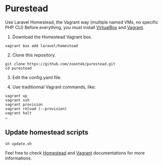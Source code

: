 # Purestead

Use Laravel Homestead, the Vagrant way (multiple named VMs, no specific PHP CLI)
Before everything, you must install [VirtualBox](https://www.virtualbox.org/) and [Vagrant](https://www.vagrantup.com/).

1) Download the Homestead Vagrant box.

```
vagrant box add laravel/homestead
```

2) Clone this repository.

```
git clone https://github.com/zoontek/purestead.git
cd purestead
```

3) Edit the config.yaml file.

4) Use traditionnal Vagrant commands, like:
```
vagrant up
vagrant ssh
vagrant provision
vagrant reload (--provision)
vagrant halt
…
```

## Update homestead scripts

```
sh update.sh
```

Feel free to check [Homestead](http://laravel.com/docs/5.2/homestead) and [Vagrant](https://docs.vagrantup.com/v2/cli/index.html) documentations for more informations.
